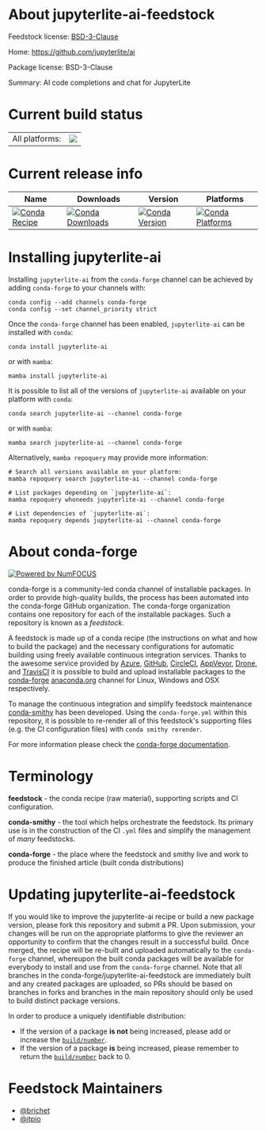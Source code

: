 About jupyterlite-ai-feedstock
==============================

Feedstock license: [BSD-3-Clause](https://github.com/conda-forge/jupyterlite-ai-feedstock/blob/main/LICENSE.txt)

Home: https://github.com/jupyterlite/ai

Package license: BSD-3-Clause

Summary: AI code completions and chat for JupyterLite

Current build status
====================


<table><tr><td>All platforms:</td>
    <td>
      <a href="https://dev.azure.com/conda-forge/feedstock-builds/_build/latest?definitionId=26104&branchName=main">
        <img src="https://dev.azure.com/conda-forge/feedstock-builds/_apis/build/status/jupyterlite-ai-feedstock?branchName=main">
      </a>
    </td>
  </tr>
</table>

Current release info
====================

| Name | Downloads | Version | Platforms |
| --- | --- | --- | --- |
| [![Conda Recipe](https://img.shields.io/badge/recipe-jupyterlite--ai-green.svg)](https://anaconda.org/conda-forge/jupyterlite-ai) | [![Conda Downloads](https://img.shields.io/conda/dn/conda-forge/jupyterlite-ai.svg)](https://anaconda.org/conda-forge/jupyterlite-ai) | [![Conda Version](https://img.shields.io/conda/vn/conda-forge/jupyterlite-ai.svg)](https://anaconda.org/conda-forge/jupyterlite-ai) | [![Conda Platforms](https://img.shields.io/conda/pn/conda-forge/jupyterlite-ai.svg)](https://anaconda.org/conda-forge/jupyterlite-ai) |

Installing jupyterlite-ai
=========================

Installing `jupyterlite-ai` from the `conda-forge` channel can be achieved by adding `conda-forge` to your channels with:

```
conda config --add channels conda-forge
conda config --set channel_priority strict
```

Once the `conda-forge` channel has been enabled, `jupyterlite-ai` can be installed with `conda`:

```
conda install jupyterlite-ai
```

or with `mamba`:

```
mamba install jupyterlite-ai
```

It is possible to list all of the versions of `jupyterlite-ai` available on your platform with `conda`:

```
conda search jupyterlite-ai --channel conda-forge
```

or with `mamba`:

```
mamba search jupyterlite-ai --channel conda-forge
```

Alternatively, `mamba repoquery` may provide more information:

```
# Search all versions available on your platform:
mamba repoquery search jupyterlite-ai --channel conda-forge

# List packages depending on `jupyterlite-ai`:
mamba repoquery whoneeds jupyterlite-ai --channel conda-forge

# List dependencies of `jupyterlite-ai`:
mamba repoquery depends jupyterlite-ai --channel conda-forge
```


About conda-forge
=================

[![Powered by
NumFOCUS](https://img.shields.io/badge/powered%20by-NumFOCUS-orange.svg?style=flat&colorA=E1523D&colorB=007D8A)](https://numfocus.org)

conda-forge is a community-led conda channel of installable packages.
In order to provide high-quality builds, the process has been automated into the
conda-forge GitHub organization. The conda-forge organization contains one repository
for each of the installable packages. Such a repository is known as a *feedstock*.

A feedstock is made up of a conda recipe (the instructions on what and how to build
the package) and the necessary configurations for automatic building using freely
available continuous integration services. Thanks to the awesome service provided by
[Azure](https://azure.microsoft.com/en-us/services/devops/), [GitHub](https://github.com/),
[CircleCI](https://circleci.com/), [AppVeyor](https://www.appveyor.com/),
[Drone](https://cloud.drone.io/welcome), and [TravisCI](https://travis-ci.com/)
it is possible to build and upload installable packages to the
[conda-forge](https://anaconda.org/conda-forge) [anaconda.org](https://anaconda.org/)
channel for Linux, Windows and OSX respectively.

To manage the continuous integration and simplify feedstock maintenance
[conda-smithy](https://github.com/conda-forge/conda-smithy) has been developed.
Using the ``conda-forge.yml`` within this repository, it is possible to re-render all of
this feedstock's supporting files (e.g. the CI configuration files) with ``conda smithy rerender``.

For more information please check the [conda-forge documentation](https://conda-forge.org/docs/).

Terminology
===========

**feedstock** - the conda recipe (raw material), supporting scripts and CI configuration.

**conda-smithy** - the tool which helps orchestrate the feedstock.
                   Its primary use is in the construction of the CI ``.yml`` files
                   and simplify the management of *many* feedstocks.

**conda-forge** - the place where the feedstock and smithy live and work to
                  produce the finished article (built conda distributions)


Updating jupyterlite-ai-feedstock
=================================

If you would like to improve the jupyterlite-ai recipe or build a new
package version, please fork this repository and submit a PR. Upon submission,
your changes will be run on the appropriate platforms to give the reviewer an
opportunity to confirm that the changes result in a successful build. Once
merged, the recipe will be re-built and uploaded automatically to the
`conda-forge` channel, whereupon the built conda packages will be available for
everybody to install and use from the `conda-forge` channel.
Note that all branches in the conda-forge/jupyterlite-ai-feedstock are
immediately built and any created packages are uploaded, so PRs should be based
on branches in forks and branches in the main repository should only be used to
build distinct package versions.

In order to produce a uniquely identifiable distribution:
 * If the version of a package **is not** being increased, please add or increase
   the [``build/number``](https://docs.conda.io/projects/conda-build/en/latest/resources/define-metadata.html#build-number-and-string).
 * If the version of a package **is** being increased, please remember to return
   the [``build/number``](https://docs.conda.io/projects/conda-build/en/latest/resources/define-metadata.html#build-number-and-string)
   back to 0.

Feedstock Maintainers
=====================

* [@brichet](https://github.com/brichet/)
* [@jtpio](https://github.com/jtpio/)

